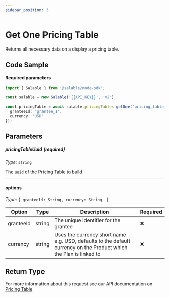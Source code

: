 ```yaml
---
sidebar_position: 3
---
```


# Get One Pricing Table

Returns all necessary data on a display a pricing table.

## Code Sample

#### Required parameters

```typescript
import { Salable } from '@salable/node-sdk';

const salable = new Salable('{{API_KEY}}', 'v2');

const pricingTable = await salable.pricingTables.getOne('pricing_table_1', {
  granteeId: 'grantee_1',
  currency: 'USD'
});
```
## Parameters

##### pricingTableUuid (_required_)

_Type:_ `string`

The `uuid` of the Pricing Table to build

---

#### options

_Type:_ `{ granteeId: String, currency: String  }`

| Option    | Type   | Description                                                                                                        | Required |
| --------- | ------ | ------------------------------------------------------------------------------------------------------------------ | -------- |
| granteeId | string | The unique identifier for the grantee                                                                              | ❌        |
| currency  | string | Uses the currency short name e.g. USD, defaults to the default currency on the Product which the Plan is linked to | ❌        |


## Return Type

For more information about this request see our API documentation on [Pricing Table](https://docs.salable.app/api/v2#tag/Pricing-Tables/operation/getPricingTableByUuid)

